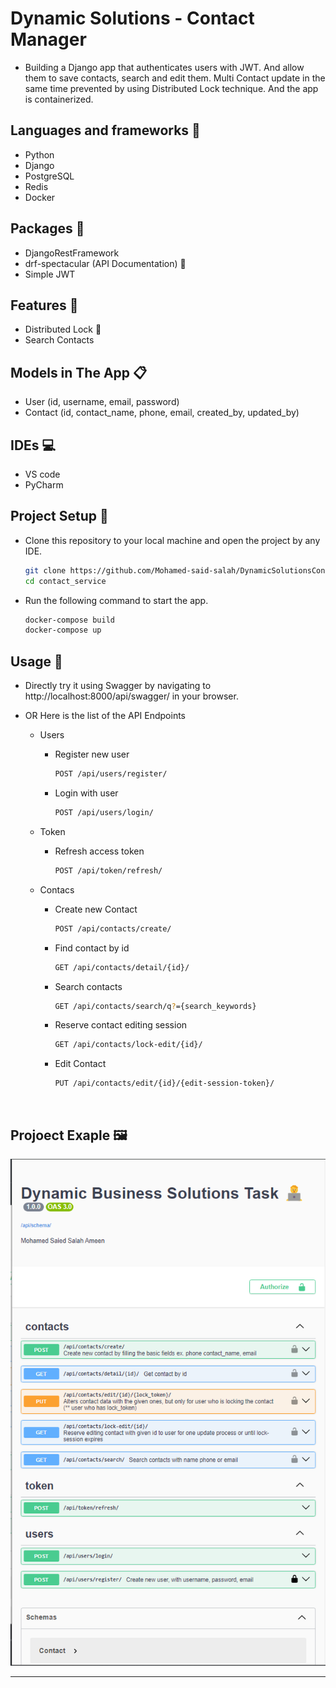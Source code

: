 # Dynamic Solutions - Contact Manager
 - Building a Django app that authenticates users with JWT. And allow them to save contacts, search and edit them.
   Multi Contact update in the same time prevented by using Distributed Lock technique. And the app is containerized.

## Languages and frameworks 📑
 - Python 
 - Django
 - PostgreSQL 
 - Redis 
 - Docker

## Packages 🔎
 - DjangoRestFramework
 - drf-spectacular (API Documentation) 📃
 - Simple JWT
 
## Features 🥇
 - Distributed Lock 🔐
 - Search Contacts

## Models in The App 📋
 - User (id, username, email, password)
 - Contact (id, contact_name, phone, email, created_by, updated_by)

## IDEs 💻
 - VS code
 - PyCharm

## Project Setup 💽
 - Clone this repository to your local machine and open the project by any IDE.

   ``` bash
   git clone https://github.com/Mohamed-said-salah/DynamicSolutionsContactTask.git
   cd contact_service
   ```
 - Run the following command to start the app.

   ``` bash
   docker-compose build
   docker-compose up
   ```

## Usage 🚀

 - Directly try it using Swagger by navigating to http://localhost:8000/api/swagger/ in your browser.

 - OR Here is the list of the API Endpoints

   * Users
   
     - Register new user
       ``` bash
       POST /api/users/register/
       ```
     - Login with user
       ``` bash
       POST /api/users/login/
       ```

   * Token
   
     - Refresh access token
       ``` bash
       POST /api/token/refresh/
       ```
   
   * Contacs
     
     - Create new Contact
       ``` bash
       POST /api/contacts/create/
       ```
          
     - Find contact by id
       ``` bash
       GET /api/contacts/detail/{id}/
       ```
  
     - Search contacts
       ``` bash
       GET /api/contacts/search/q?={search_keywords}
       ```  
 
     - Reserve contact editing session
       ``` bash
       GET /api/contacts/lock-edit/{id}/
       ```
     
     - Edit Contact
       ``` bash
       PUT /api/contacts/edit/{id}/{edit-session-token}/
       ```
       
<br>

## Projoect Exaple 🖼️

<div align='center'>
<img src="https://github.com/Mohamed-said-salah/DynamicSolutionsContactTask/blob/main/screen_shots/Screenshot%202024-01-12%20113838.png?raw=true">
<hr/>
</div>
